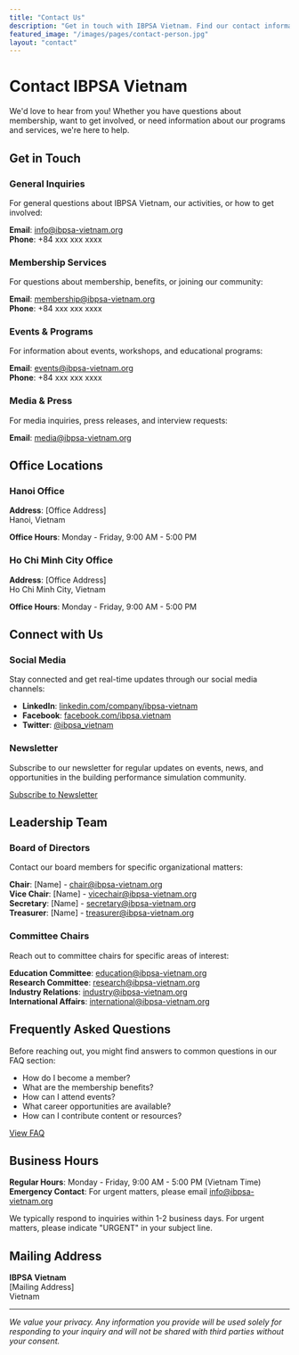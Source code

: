 ```yaml
---
title: "Contact Us"
description: "Get in touch with IBPSA Vietnam. Find our contact information, office locations, and ways to connect with our team and community."
featured_image: "/images/pages/contact-person.jpg"
layout: "contact"
---
```


# Contact IBPSA Vietnam

We'd love to hear from you! Whether you have questions about membership, want to get involved, or need information about our programs and services, we're here to help.

## Get in Touch

### General Inquiries
For general questions about IBPSA Vietnam, our activities, or how to get involved:

**Email**: info@ibpsa-vietnam.org  
**Phone**: +84 xxx xxx xxxx

### Membership Services
For questions about membership, benefits, or joining our community:

**Email**: membership@ibpsa-vietnam.org  
**Phone**: +84 xxx xxx xxxx

### Events & Programs
For information about events, workshops, and educational programs:

**Email**: events@ibpsa-vietnam.org  
**Phone**: +84 xxx xxx xxxx

### Media & Press
For media inquiries, press releases, and interview requests:

**Email**: media@ibpsa-vietnam.org

## Office Locations

### Hanoi Office
**Address**: [Office Address]  
Hanoi, Vietnam

**Office Hours**: Monday - Friday, 9:00 AM - 5:00 PM

### Ho Chi Minh City Office
**Address**: [Office Address]  
Ho Chi Minh City, Vietnam

**Office Hours**: Monday - Friday, 9:00 AM - 5:00 PM

## Connect with Us

### Social Media
Stay connected and get real-time updates through our social media channels:

- **LinkedIn**: [linkedin.com/company/ibpsa-vietnam](https://linkedin.com/company/ibpsa-vietnam)
- **Facebook**: [facebook.com/ibpsa.vietnam](https://facebook.com/ibpsa.vietnam)
- **Twitter**: [@ibpsa_vietnam](https://twitter.com/ibpsa_vietnam)

### Newsletter
Subscribe to our newsletter for regular updates on events, news, and opportunities in the building performance simulation community.

[Subscribe to Newsletter](/news/newsletter/)

## Leadership Team

### Board of Directors
Contact our board members for specific organizational matters:

**Chair**: [Name] - chair@ibpsa-vietnam.org  
**Vice Chair**: [Name] - vicechair@ibpsa-vietnam.org  
**Secretary**: [Name] - secretary@ibpsa-vietnam.org  
**Treasurer**: [Name] - treasurer@ibpsa-vietnam.org

### Committee Chairs
Reach out to committee chairs for specific areas of interest:

**Education Committee**: education@ibpsa-vietnam.org  
**Research Committee**: research@ibpsa-vietnam.org  
**Industry Relations**: industry@ibpsa-vietnam.org  
**International Affairs**: international@ibpsa-vietnam.org

## Frequently Asked Questions

Before reaching out, you might find answers to common questions in our FAQ section:

- How do I become a member?
- What are the membership benefits?
- How can I attend events?
- What career opportunities are available?
- How can I contribute content or resources?

[View FAQ](/about/faq/)

## Business Hours

**Regular Hours**: Monday - Friday, 9:00 AM - 5:00 PM (Vietnam Time)  
**Emergency Contact**: For urgent matters, please email info@ibpsa-vietnam.org

We typically respond to inquiries within 1-2 business days. For urgent matters, please indicate "URGENT" in your subject line.

## Mailing Address

**IBPSA Vietnam**  
[Mailing Address]  
Vietnam

---

*We value your privacy. Any information you provide will be used solely for responding to your inquiry and will not be shared with third parties without your consent.*